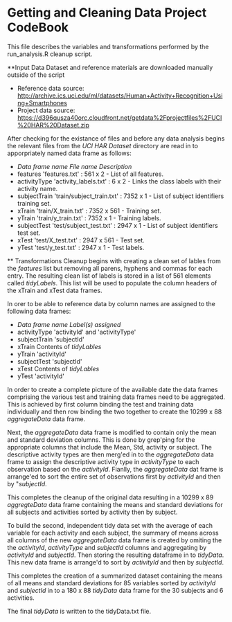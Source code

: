 Getting and Cleaning Data Project CodeBook
=================================================

This file describes the variables and transformations performed by the run_analysis.R cleanup script.

**Input Data
Dataset and reference materials are downloaded manually outside of the script
- Reference data source: http://archive.ics.uci.edu/ml/datasets/Human+Activity+Recognition+Using+Smartphones      
- Project data source: https://d396qusza40orc.cloudfront.net/getdata%2Fprojectfiles%2FUCI%20HAR%20Dataset.zip  

After checking for the existance of files and before any data analysis begins the relevant files from the *UCI HAR Dataset* directory are read in to apporpriately named data frame as follows:   
- *Data frame name* *File name*                 *Description*
- features          'features.txt'              : 561 x 2 - List of all features.
- activityType      'activity_labels.txt'       : 6 x 2 - Links the class labels with their activity name.
- subjectTrain      'train/subject_train.txt'   : 7352 x 1 - List of subject identifiers training set.
- xTrain            'train/X_train.txt'         : 7352 x 561 - Training set.
- yTrain            'train/y_train.txt'         : 7352 x 1 - Training labels.
- subjectTest       'test/subject_test.txt'     : 2947 x 1 - List of subject identifiers test set.
- xTest             'test/X_test.txt'           : 2947 x 561 - Test set.
- yTest             'test/y_test.txt'           : 2947 x 1 - Test labels.

** Transformations
Cleanup begins with creating a clean set of lables from the *features* list but removing all parens, hyphens and commas for each entry. The resulting clean list of labels is stored in a list of 561 elements called *tidyLabels*.  This list will be used to populate the column headers of the xTrain and xTest data frames.

In orer to be able to reference data by column names are assigned to the following data frames:
- *Data frame name*     *Label(s) assigned*
- activityType          'activityId' and 'activityType'
- subjectTrain          'subjectId'
- xTrain                Contents of *tidyLables*
- yTrain                'activityId'
- subjectTest           'subjectId'
- xTest                 Contents of *tidyLables*
- yTest                 'activityId'

In order to create a complete picture of the available date the data frames comprising the various test and training data frames need to be aggregated.  This is achieved by first column binding the test and training data individually and then row binding the two together to create the 10299 x 88 *aggregateData* data frame.

Next, the *aggregateData* data frame is modified to contain only the mean and standard deviation columns.  This is done by grep'ping for the appropriate columns that include the Mean, Std, activity or subject.  The descriptive activity types are then merg'ed in to the *aggregateData* data frame to assign the descriptive activity type in *activityType* to each observation based on the *activityId*. Fianlly, the *aggregateData* dat frame is arrange'ed to sort the entire set of observations first by *activityId* and then by "*subjectId*.  

This completes the cleanup of the original data resulting in a 10299 x 89 *aggregteData* data frame containing the means and standard deviations for all subjects and activities sorted by activity then by subject.

To build the second, independent tidy data set with the average of each variable for each activity and each subject, the summary of means across all columns of the new *aggregateData* data frame is created by omiting the the *activityId*, *activityType* and *subjectId* columns and aggregating by *activityId* and *subjectId*.  Then storing the resulting dataframe in to *tidyData*.  This new data frame is arrange'd to sort by *activityId* and then by *subjectId*.  

This completes the creation of a summarized dataset containing the means of all means and standard deviations for 85 variables sorted by *activityId* and *subjectId* in to a 180 x 88 *tidyData* data frame for the 30 subjects and 6 activities.

The final *tidyData* is written to the tidyData.txt file.




